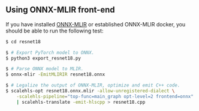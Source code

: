 ## Using ONNX-MLIR front-end
If you have installed [ONNX-MLIR](https://github.com/onnx/onnx-mlir) or established ONNX-MLIR docker, you should be able to run the following test:
```sh
$ cd resnet18

$ # Export PyTorch model to ONNX.
$ python3 export_resnet18.py

$ # Parse ONNX model to MLIR.
$ onnx-mlir -EmitMLIRIR resnet18.onnx

$ # Legalize the output of ONNX-MLIR, optimize and emit C++ code.
$ scalehls-opt resnet18.onnx.mlir -allow-unregistered-dialect \
    -scalehls-pipeline="top-func=main_graph opt-level=2 frontend=onnx" \
    | scalehls-translate -emit-hlscpp > resnet18.cpp
```
